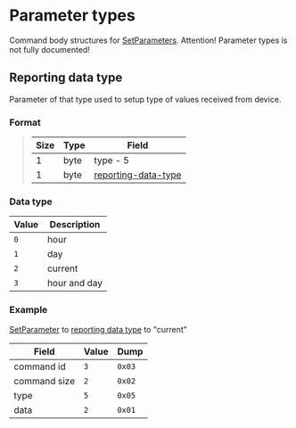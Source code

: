 # Parameter types

Command body structures for [SetParameters](./commands/SetParameters.md).
Attention! Parameter types is not fully documented!


## Reporting data type

Parameter of that type used to setup type of values received from device.

### Format

> Size | Type | Field
> -----|------|-------
> 1    | byte | type - 5
> 1    | byte | [reporting-data-type](#data-type)

### Data type

 Value | Description
-------|-------------
 `0`   | hour
 `1`   | day
 `2`   | current
 `3`   | hour and day

### Example

[SetParameter](./commands/SetParameters.md) to [reporting data type](#reporting-data-type) to "current"

 Field        | Value | Dump
--------------|-------|------
 command id   | `3`   | `0x03`
 command size | `2`   | `0x02`
 type         | `5`   | `0x05`
 data         | `2`   | `0x01`
